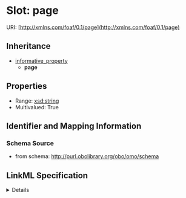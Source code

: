 # Slot: page

URI: [http://xmlns.com/foaf/0.1/page](http://xmlns.com/foaf/0.1/page)




## Inheritance

* [informative_property](informative_property.md)
    * **page**





## Properties

* Range: [xsd:string](http://www.w3.org/2001/XMLSchema#string)
* Multivalued: True







## Identifier and Mapping Information







### Schema Source


* from schema: http://purl.obolibrary.org/obo/omo/schema




## LinkML Specification

<details>
```yaml
name: page
from_schema: http://purl.obolibrary.org/obo/omo/schema
rank: 1000
is_a: informative_property
slot_uri: foaf:page
multivalued: true
alias: page
domain_of:
- HasUserInformation
range: string

```
</details>